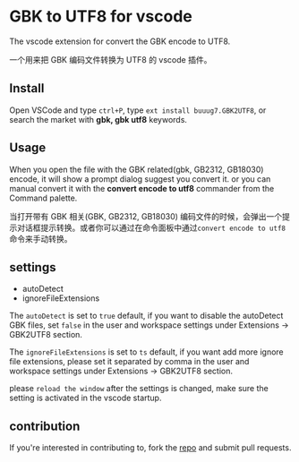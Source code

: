 # GBK to UTF8 for vscode

The vscode extension for convert the GBK encode to UTF8.

一个用来把 GBK 编码文件转换为 UTF8 的 vscode 插件。

## Install

Open VSCode and type `ctrl+P`, type `ext install buuug7.GBK2UTF8`, or search the market with **gbk, gbk utf8** keywords.

## Usage

When you open the file with the GBK related(gbk, GB2312, GB18030) encode, it will show a prompt dialog suggest you convert it. or you can manual convert it with the **convert encode to utf8** commander from the Command palette.

当打开带有 GBK 相关(GBK, GB2312, GB18030) 编码文件的时候，会弹出一个提示对话框提示转换。或者你可以通过在命令面板中通过`convert encode to utf8`命令来手动转换。

## settings

- autoDetect
- ignoreFileExtensions

The `autoDetect` is set to `true` default, if you want to disable the autoDetect GBK files, set `false` in the user and workspace settings under Extensions -> GBK2UTF8 section.

The `ignoreFileExtensions` is set to `ts` default, if you want add more ignore file extensions, please set it separated by comma in the user and workspace settings under Extensions -> GBK2UTF8 section.

please `reload the window` after the settings is changed, make sure the setting is activated in the vscode startup.

## contribution

If you're interested in contributing to, fork the [repo](https://github.com/buuug7/gbk2utf8-vscode.git) and submit pull requests.
